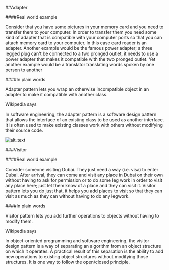 ##Adapter

####Real world example

Consider that you have some pictures in your memory card and you need to transfer them to your computer. In order to transfer them you need some kind of adapter that is compatible with your computer ports so that you can attach memory card to your computer. In this case card reader is an adapter. Another example would be the famous power adapter; a three legged plug can't be connected to a two pronged outlet, it needs to use a power adapter that makes it compatible with the two pronged outlet. Yet another example would be a translator translating words spoken by one person to another

####In plain words

Adapter pattern lets you wrap an otherwise incompatible object in an adapter to make it compatible with another class.

Wikipedia says

In software engineering, the adapter pattern is a software design pattern that allows the interface of an existing class to be used as another interface. It is often used to make existing classes work with others without modifying their source code.

![alt_text](https://stackify.com/wp-content/uploads/2018/05/adapter-pattern-concept-18941.png)

###Visitor

####Real world example

Consider someone visiting Dubai. They just need a way (i.e. visa) to enter Dubai. After arrival, they can come and visit any place in Dubai on their own without having to ask for permission or to do some leg work in order to visit any place here; just let them know of a place and they can visit it. Visitor pattern lets you do just that, it helps you add places to visit so that they can visit as much as they can without having to do any legwork.

####In plain words

Visitor pattern lets you add further operations to objects without having to modify them.

Wikipedia says

In object-oriented programming and software engineering, the visitor design pattern is a way of separating an algorithm from an object structure on which it operates. A practical result of this separation is the ability to add new operations to existing object structures without modifying those structures. It is one way to follow the open/closed principle.
